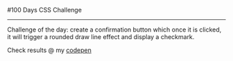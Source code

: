 #100 Days CSS Challenge

---

Challenge of the day: create a confirmation button which once it is clicked, it will trigger a rounded draw line effect and display a checkmark.

Check results @ my [codepen](https://codepen.io/jennifer-ellen-magpantay/pen/ExZQzbP)